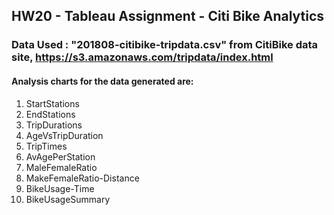 ## HW20 - Tableau Assignment - Citi Bike Analytics ##

### Data Used : "201808-citibike-tripdata.csv" from CitiBike data site, https://s3.amazonaws.com/tripdata/index.html ###

#### Analysis charts for the data generated are: #### 
 1. StartStations <br>
 2. EndStations <br>
 3. TripDurations <br>
 4. AgeVsTripDuration <br>
 5. TripTimes <br>
 6. AvAgePerStation <br>
 7. MaleFemaleRatio <br>
 8. MakeFemaleRatio-Distance <br>
 9. BikeUsage-Time <br>
10. BikeUsageSummary<br>
